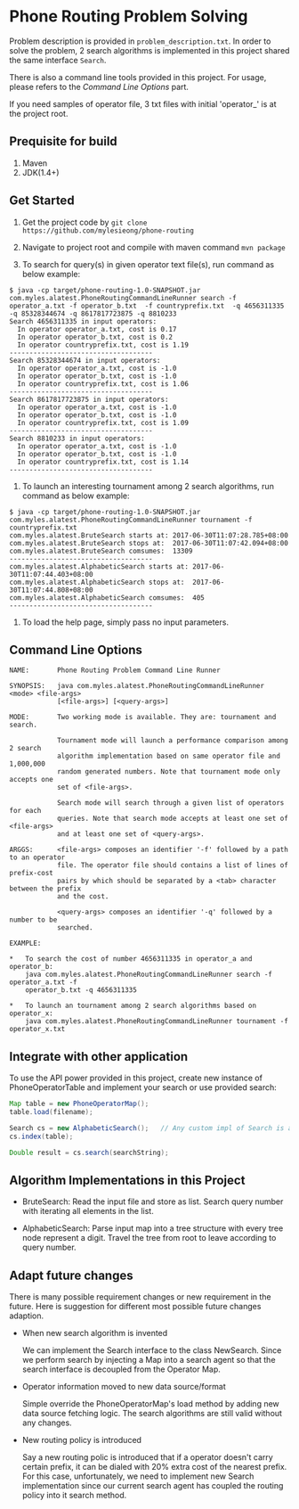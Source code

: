 # Phone Routing Problem Solving

Problem description is provided in `problem_description.txt`. In order to solve the problem, 2 search algorithms is implemented in this project shared the same interface `Search`. 

There is also a command line tools provided in this project. For usage, please refers to the *Command Line Options* part.

If you need samples of operator file, 3 txt files with initial 'operator_' is at the project root.

## Prequisite for build

1. Maven
1. JDK(1.4+)

## Get Started

1. Get the project code by `git clone https://github.com/mylesieong/phone-routing`

1. Navigate to project root and compile with maven command `mvn package`

1. To search for query(s) in given operator text file(s), run command as below example:

```
$ java -cp target/phone-routing-1.0-SNAPSHOT.jar com.myles.alatest.PhoneRoutingCommandLineRunner search -f operator_a.txt -f operator_b.txt  -f countryprefix.txt  -q 4656311335 -q 85328344674 -q 8617817723875 -q 8810233
Search 4656311335 in input operators:
  In operator operator_a.txt, cost is 0.17
  In operator operator_b.txt, cost is 0.2
  In operator countryprefix.txt, cost is 1.19
------------------------------------
Search 85328344674 in input operators:
  In operator operator_a.txt, cost is -1.0
  In operator operator_b.txt, cost is -1.0
  In operator countryprefix.txt, cost is 1.06
------------------------------------
Search 8617817723875 in input operators:
  In operator operator_a.txt, cost is -1.0
  In operator operator_b.txt, cost is -1.0
  In operator countryprefix.txt, cost is 1.09
------------------------------------
Search 8810233 in input operators:
  In operator operator_a.txt, cost is -1.0
  In operator operator_b.txt, cost is -1.0
  In operator countryprefix.txt, cost is 1.14
------------------------------------
```

1. To launch an interesting tournament among 2 search algorithms, run command as below example:

```
$ java -cp target/phone-routing-1.0-SNAPSHOT.jar com.myles.alatest.PhoneRoutingCommandLineRunner tournament -f countryprefix.txt
com.myles.alatest.BruteSearch starts at: 2017-06-30T11:07:28.785+08:00
com.myles.alatest.BruteSearch stops at:  2017-06-30T11:07:42.094+08:00
com.myles.alatest.BruteSearch comsumes:  13309
------------------------------------
com.myles.alatest.AlphabeticSearch starts at: 2017-06-30T11:07:44.403+08:00
com.myles.alatest.AlphabeticSearch stops at:  2017-06-30T11:07:44.808+08:00
com.myles.alatest.AlphabeticSearch comsumes:  405
------------------------------------
```

1. To load the help page, simply pass no input parameters.

## Command Line Options

```
NAME:       Phone Routing Problem Command Line Runner

SYNOPSIS:   java com.myles.alatest.PhoneRoutingCommandLineRunner <mode> <file-args>
            [<file-args>] [<query-args>]

MODE:       Two working mode is available. They are: tournament and search. 

            Tournament mode will launch a performance comparison among 2 search 
            algorithm implementation based on same operator file and 1,000,000 
            random generated numbers. Note that tournament mode only accepts one 
            set of <file-args>.
            
            Search mode will search through a given list of operators for each 
            queries. Note that search mode accepts at least one set of <file-args>
            and at least one set of <query-args>.
            
ARGGS:      <file-args> composes an identifier '-f' followed by a path to an operator 
            file. The operator file should contains a list of lines of prefix-cost 
            pairs by which should be separated by a <tab> character between the prefix 
            and the cost.
            
            <query-args> composes an identifier '-q' followed by a number to be 
            searched.

EXAMPLE:    

*   To search the cost of number 4656311335 in operator_a and operator_b:
    java com.myles.alatest.PhoneRoutingCommandLineRunner search -f operator_a.txt -f 
    operator_b.txt -q 4656311335 

*   To launch an tournament among 2 search algorithms based on operator_x:
    java com.myles.alatest.PhoneRoutingCommandLineRunner tournament -f operator_x.txt
```
    
## Integrate with other application

To use the API power provided in this project, create new instance of PhoneOperatorTable and implement your search or use provided search: 

```java
Map table = new PhoneOperatorMap();
table.load(filename);

Search cs = new AlphabeticSearch();   // Any custom impl of Search is applicable
cs.index(table);

Double result = cs.search(searchString);
```

## Algorithm Implementations in this Project

* BruteSearch: Read the input file and store as list. Search query number with iterating all elements in the list.

* AlphabeticSearch: Parse input map into a tree structure with every tree node represent a digit. Travel the tree from root to leave according to query number.
    
## Adapt future changes

There is many possible requirement changes or new requirement in the future. Here is suggestion for different most possible future changes adaption.

* When new search algorithm is invented

    We can implement the Search interface to the class NewSearch. Since we perform search by injecting a Map into a search agent so that the search interface is decoupled from the Operator Map.

* Operator information moved to new data source/format

    Simple override the PhoneOperatorMap's load method by adding new data source fetching logic. The search algorithms are still valid without any changes.

* New routing policy is introduced 
    
    Say a new routing polic is introduced that if a operator doesn't carry certain prefix, it can be dialed with 20% extra cost of the nearest prefix. For this case, unfortunately, we need to implement new Search implementation since our current search agent has coupled the routing policy into it search method.
